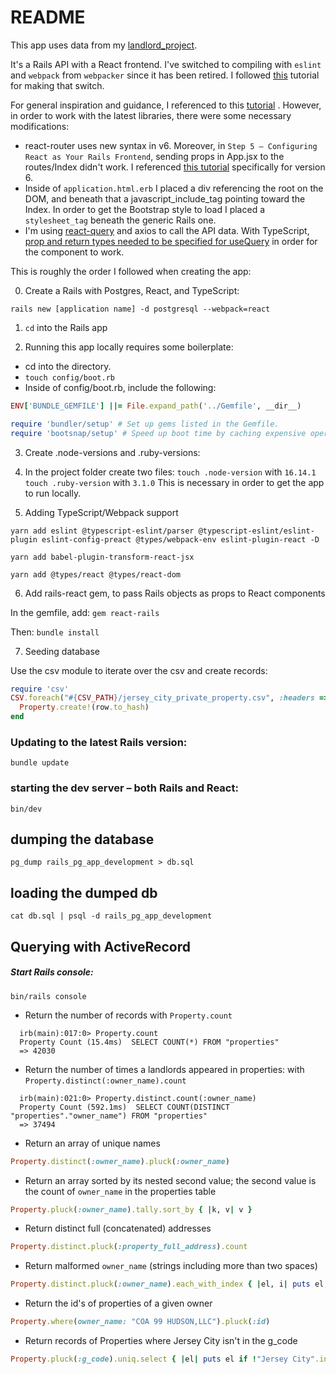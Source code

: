 # README

This app uses data from my [landlord_project](https://github.com/kylemichaelreaves/landlord_data).

It's a Rails API with a React frontend. I've switched to compiling with `eslint` and `webpack` from `webpacker` since it
has
been retired. I followed [this](https://github.com/rails/jsbundling-rails/blob/main/docs/switch_from_webpacker.md)
tutorial for making
that switch.

For general inspiration and guidance, I referenced to
this [tutorial](https://www.digitalocean.com/community/tutorials/how-to-set-up-a-ruby-on-rails-project-with-a-react-frontend)
. However, in order to work with the latest libraries, there were some necessary modifications:

- react-router uses new syntax in v6. Moreover, in `Step 5 — Configuring React as Your Rails Frontend`, sending props in
  App.jsx to the routes/Index didn't work.
  I referenced [this tutorial](https://reactrouter.com/docs/en/v6/getting-started/tutorial) specifically for version 6.
- Inside of `application.html.erb` I placed a div referencing the root on the DOM, and beneath that a
  javascript_include_tag pointing toward the Index. In order to get the Bootstrap style to load I placed
  a `stylesheet_tag` beneath the generic Rails one.
- I'm using [react-query](https://react-query.tanstack.com/) and axios to call the API data. With
  TypeScript, [prop and return types needed to be specified for useQuery](https://tkdodo.eu/blog/react-query-and-type-script)
  in order for the component to work.

This is roughly the order I followed when creating the app:

0. Create a Rails with Postgres, React, and TypeScript:

```
rails new [application name] -d postgresql --webpack=react
```

1. `cd` into the Rails app

2. Running this app locally requires some boilerplate:

- cd into the directory.
- `touch config/boot.rb`
- Inside of config/boot.rb, include the following:

```ruby
ENV['BUNDLE_GEMFILE'] ||= File.expand_path('../Gemfile', __dir__)

require 'bundler/setup' # Set up gems listed in the Gemfile.
require 'bootsnap/setup' # Speed up boot time by caching expensive operations.
```

3. Create .node-versions and .ruby-versions:

4. In the project folder create two files:
   `touch .node-version` with `16.14.1`
   `touch .ruby-version` with `3.1.0`
   This is necessary in order to get the app to run locally.

5. Adding TypeScript/Webpack support

```
yarn add eslint @typescript-eslint/parser @typescript-eslint/eslint-plugin eslint-config-preact @types/webpack-env eslint-plugin-react -D
```

```
yarn add babel-plugin-transform-react-jsx
```

```
yarn add @types/react @types/react-dom
```

6. Add rails-react gem, to pass Rails objects as props to React components

In the gemfile, add: `gem react-rails`

Then: `bundle install`

7. Seeding database

Use the csv module to iterate over the csv and create records:

```ruby
require 'csv'
CSV.foreach("#{CSV_PATH}/jersey_city_private_property.csv", :headers => true) do |row|
  Property.create!(row.to_hash)
end
```

### Updating to the latest Rails version:

```
bundle update
```

### starting the dev server – both Rails and React:

```
bin/dev
```

## dumping the database

```
pg_dump rails_pg_app_development > db.sql
```

## loading the dumped db

```
cat db.sql | psql -d rails_pg_app_development
```

## Querying with ActiveRecord

##### Start Rails console:

```
bin/rails console
```

- Return the number of records with `Property.count`

```shell
  irb(main):017:0> Property.count
  Property Count (15.4ms)  SELECT COUNT(*) FROM "properties"
  => 42030
 ```

- Return the number of times a landlords appeared in properties: with `Property.distinct(:owner_name).count`

```shell
  irb(main):021:0> Property.distinct.count(:owner_name)
  Property Count (592.1ms)  SELECT COUNT(DISTINCT "properties"."owner_name") FROM "properties"
  => 37494
 ```

- Return an array of unique names

```ruby
Property.distinct(:owner_name).pluck(:owner_name)
```

- Return an array sorted by its nested second value; the second value is the count of `owner_name` in the properties
  table

```ruby
Property.pluck(:owner_name).tally.sort_by { |k, v| v }
```

- Return distinct full (concatenated) addresses

```ruby
Property.distinct.pluck(:property_full_address).count
```

- Return malformed `owner_name` (strings including more than two spaces)

```ruby
Property.distinct.pluck(:owner_name).each_with_index { |el, i| puts el, i if el.match?(/\s+{2}/) }
 ```

- Return the id's of properties of a given owner

```ruby
Property.where(owner_name: "COA 99 HUDSON,LLC").pluck(:id)
 ```

- Return records of Properties where Jersey City isn't in the g_code

```ruby
Property.pluck(:g_code).uniq.select { |el| puts el if !"Jersey City".in? el }
```


